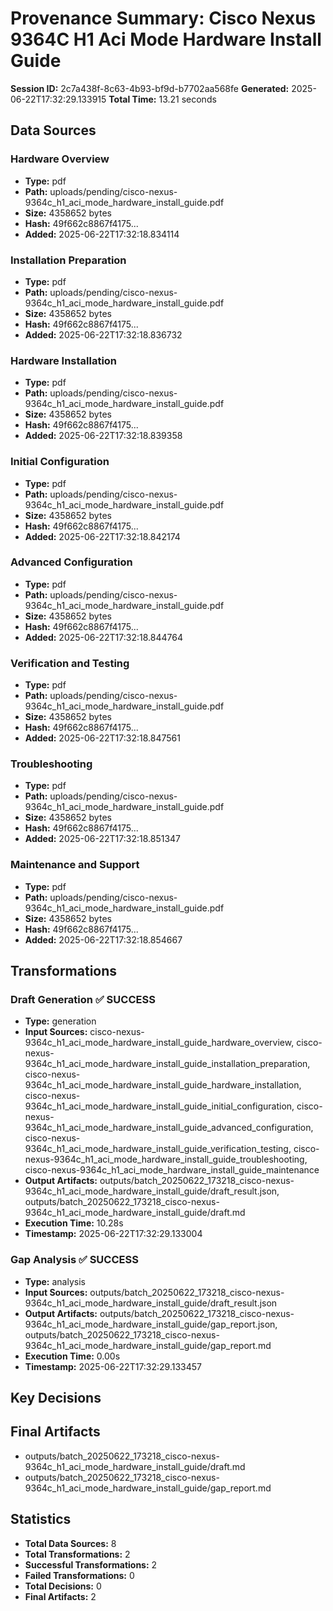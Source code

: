 # Provenance Summary: Cisco Nexus 9364C H1 Aci Mode Hardware Install Guide

**Session ID:** 2c7a438f-8c63-4b93-bf9d-b7702aa568fe
**Generated:** 2025-06-22T17:32:29.133915
**Total Time:** 13.21 seconds

## Data Sources

### Hardware Overview
- **Type:** pdf
- **Path:** uploads/pending/cisco-nexus-9364c_h1_aci_mode_hardware_install_guide.pdf
- **Size:** 4358652 bytes
- **Hash:** 49f662c8867f4175...
- **Added:** 2025-06-22T17:32:18.834114

### Installation Preparation
- **Type:** pdf
- **Path:** uploads/pending/cisco-nexus-9364c_h1_aci_mode_hardware_install_guide.pdf
- **Size:** 4358652 bytes
- **Hash:** 49f662c8867f4175...
- **Added:** 2025-06-22T17:32:18.836732

### Hardware Installation
- **Type:** pdf
- **Path:** uploads/pending/cisco-nexus-9364c_h1_aci_mode_hardware_install_guide.pdf
- **Size:** 4358652 bytes
- **Hash:** 49f662c8867f4175...
- **Added:** 2025-06-22T17:32:18.839358

### Initial Configuration
- **Type:** pdf
- **Path:** uploads/pending/cisco-nexus-9364c_h1_aci_mode_hardware_install_guide.pdf
- **Size:** 4358652 bytes
- **Hash:** 49f662c8867f4175...
- **Added:** 2025-06-22T17:32:18.842174

### Advanced Configuration
- **Type:** pdf
- **Path:** uploads/pending/cisco-nexus-9364c_h1_aci_mode_hardware_install_guide.pdf
- **Size:** 4358652 bytes
- **Hash:** 49f662c8867f4175...
- **Added:** 2025-06-22T17:32:18.844764

### Verification and Testing
- **Type:** pdf
- **Path:** uploads/pending/cisco-nexus-9364c_h1_aci_mode_hardware_install_guide.pdf
- **Size:** 4358652 bytes
- **Hash:** 49f662c8867f4175...
- **Added:** 2025-06-22T17:32:18.847561

### Troubleshooting
- **Type:** pdf
- **Path:** uploads/pending/cisco-nexus-9364c_h1_aci_mode_hardware_install_guide.pdf
- **Size:** 4358652 bytes
- **Hash:** 49f662c8867f4175...
- **Added:** 2025-06-22T17:32:18.851347

### Maintenance and Support
- **Type:** pdf
- **Path:** uploads/pending/cisco-nexus-9364c_h1_aci_mode_hardware_install_guide.pdf
- **Size:** 4358652 bytes
- **Hash:** 49f662c8867f4175...
- **Added:** 2025-06-22T17:32:18.854667

## Transformations

### Draft Generation ✅ SUCCESS
- **Type:** generation
- **Input Sources:** cisco-nexus-9364c_h1_aci_mode_hardware_install_guide_hardware_overview, cisco-nexus-9364c_h1_aci_mode_hardware_install_guide_installation_preparation, cisco-nexus-9364c_h1_aci_mode_hardware_install_guide_hardware_installation, cisco-nexus-9364c_h1_aci_mode_hardware_install_guide_initial_configuration, cisco-nexus-9364c_h1_aci_mode_hardware_install_guide_advanced_configuration, cisco-nexus-9364c_h1_aci_mode_hardware_install_guide_verification_testing, cisco-nexus-9364c_h1_aci_mode_hardware_install_guide_troubleshooting, cisco-nexus-9364c_h1_aci_mode_hardware_install_guide_maintenance
- **Output Artifacts:** outputs/batch_20250622_173218_cisco-nexus-9364c_h1_aci_mode_hardware_install_guide/draft_result.json, outputs/batch_20250622_173218_cisco-nexus-9364c_h1_aci_mode_hardware_install_guide/draft.md
- **Execution Time:** 10.28s
- **Timestamp:** 2025-06-22T17:32:29.133004

### Gap Analysis ✅ SUCCESS
- **Type:** analysis
- **Input Sources:** outputs/batch_20250622_173218_cisco-nexus-9364c_h1_aci_mode_hardware_install_guide/draft_result.json
- **Output Artifacts:** outputs/batch_20250622_173218_cisco-nexus-9364c_h1_aci_mode_hardware_install_guide/gap_report.json, outputs/batch_20250622_173218_cisco-nexus-9364c_h1_aci_mode_hardware_install_guide/gap_report.md
- **Execution Time:** 0.00s
- **Timestamp:** 2025-06-22T17:32:29.133457

## Key Decisions

## Final Artifacts

- outputs/batch_20250622_173218_cisco-nexus-9364c_h1_aci_mode_hardware_install_guide/draft.md
- outputs/batch_20250622_173218_cisco-nexus-9364c_h1_aci_mode_hardware_install_guide/gap_report.md

## Statistics

- **Total Data Sources:** 8
- **Total Transformations:** 2
- **Successful Transformations:** 2
- **Failed Transformations:** 0
- **Total Decisions:** 0
- **Final Artifacts:** 2